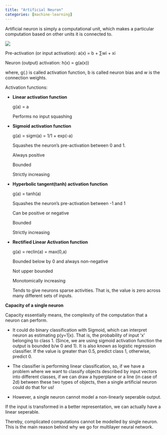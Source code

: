 ```yaml
---
title: "Artificial Neuron"
categories: [machine-learning]
---
```

Artificial neuron is simply a computational unit, which makes a particular computation based on other units it is connected to.

![](../images/io_neuron.jpg)

Pre-activation (or input activation): a(x) = b + ∑wi + xi

Neuron (output) activation: h(x) = g(a(x))

where, g(.) is called activation function, b is called neuron bias and w is the connection weights.


Activation functions:

- **Linear activation function**

    g(a) = a
    
    Performs no input squashing

- **Sigmoid activation function**

    g(a) = sigm(a) = 1/1 + exp(-a)
    
    Squashes the neuron’s pre-activation between 0 and 1.
    
    Always positive
    
    Bounded
    
    Strictly increasing

- **Hyperbolic tangent(tanh) activation function**

    g(a) = tanh(a)
    
    Squashes the neuron’s pre-activation between -1 and 1
    
    Can be positive or negative
    
    Bounded
    
    Strictly increasing

- **Rectified Linear Activation function**
    
    g(a) = reclin(a) = max(0,a)
    
    Bounded below by 0 and always non-negative
    
    Not upper bounded
    
    Monotomically increasing
    
    Tends to give neurons sparse activities. That is, the value is zero across many different sets of inputs.

**Capacity of a single neuron**

Capacity essentially means, the complexity of the computation that a neuron can perform.

- It could do binary classification with Sigmoid,
  which can interpret neuron as estimating p(y=1|x). That is, the probability of input ‘x’ belonging to class 1. (Since, we are using sigmoid activation function the output is bounded b/w 0 and 1). It is also known as logistic regression classifier. If the value is greater than 0.5, predict class 1, otherwise, predict 0.

- The classifier is performing linear classification, so, if we have a problem where we want to classify objects described by input vectors into different classes, if we can draw a hyperplane or a line (in case of 2d) between these two types of objects, then a single artificial neuron could do that for us!

- However, a single neuron cannot model a non-linearly seperable output.

If the input is transformed in a better representation, we can actually have a linear seperable.

Thereby, complicated computations cannot be modelled by single neuron. This is the main reason behind why we go for multilayer neural network.
